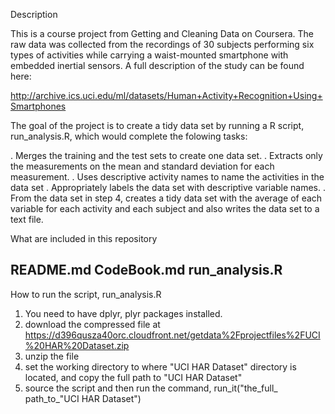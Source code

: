 Description

This is a course project from Getting and Cleaning Data on Coursera. The raw data was collected from the recordings of 30 subjects performing six types of activities while carrying a waist-mounted smartphone with embedded inertial sensors. A full description of the study can be found here: 

http://archive.ics.uci.edu/ml/datasets/Human+Activity+Recognition+Using+Smartphones 


The goal of the project is to create a tidy data set by running a R script, run_analysis.R, which would complete the folowing tasks:

. Merges the training and the test sets to create one data set.
. Extracts only the measurements on the mean and standard deviation for each measurement. 
. Uses descriptive activity names to name the activities in the data set
. Appropriately labels the data set with descriptive variable names. 
. From the data set in step 4, creates a tidy data set with the average of each variable for each activity and each subject and also writes the data set to a text file.



What are included in this repository

README.md
CodeBook.md
run_analysis.R 
--------------------------------

How to run the script, run_analysis.R

1. You need to have dplyr, plyr packages installed. 
2. download the compressed file at https://d396qusza40orc.cloudfront.net/getdata%2Fprojectfiles%2FUCI%20HAR%20Dataset.zip 
3. unzip the file 
4. set the working directory to where "UCI HAR Dataset" directory is located, and copy the full path to "UCI HAR Dataset" 
5. source the script and then run the command, run_it("the_full_ path_to_"UCI HAR Dataset")



